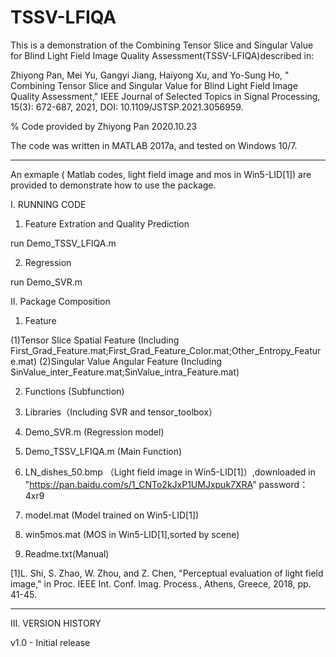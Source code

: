 # TSSV-LFIQA

This is a demonstration of the Combining Tensor Slice and Singular Value for Blind Light Field Image Quality Assessment(TSSV-LFIQA)described in:

Zhiyong Pan, Mei Yu, Gangyi Jiang, Haiyong Xu, and Yo-Sung Ho, " Combining Tensor Slice and Singular Value for Blind Light Field Image Quality Assessment," IEEE Journal of Selected Topics in Signal Processing, 15(3): 672-687, 2021, DOI: 10.1109/JSTSP.2021.3056959.

% Code provided by Zhiyong Pan 2020.10.23

The code was written in MATLAB 2017a, and tested on Windows 10/7.

-------------------------------------------------------------------------

An exmaple ( Matlab codes, light field image and mos in Win5-LID[1]) are provided to demonstrate how to use the package. 

I. RUNNING CODE

1. Feature Extration and Quality Prediction

  run Demo_TSSV_LFIQA.m 

2. Regression 

  run Demo_SVR.m

II. Package Composition

1. Feature

  (1)Tensor Slice Spatial Feature (Including First_Grad_Feature.mat;First_Grad_Feature_Color.mat;Other_Entropy_Feature.mat) 
  (2)Singular Value Angular Feature (Including SinValue_inter_Feature.mat;SinValue_intra_Feature.mat)

2. Functions (Subfunction)

3. Libraries（Including SVR and tensor_toolbox）

4. Demo_SVR.m (Regression model)

5. Demo_TSSV_LFIQA.m (Main Function)

6. LN_dishes_50.bmp （Light field image in Win5-LID[1]）,downloaded in "https://pan.baidu.com/s/1_CNTo2kJxP1UMJxpuk7XRA"
   password：4xr9

7. model.mat (Model trained on Win5-LID[1])

8. win5mos.mat (MOS in Win5-LID[1],sorted by scene)

9. Readme.txt(Manual)

  [1]L. Shi, S. Zhao, W. Zhou, and Z. Chen, "Perceptual evaluation of light field image," in Proc. IEEE Int. Conf. Imag. Process., Athens, Greece, 2018, pp. 41-45.

-------------------------------------------------------------------------
III. VERSION HISTORY

v1.0 - Initial release 

